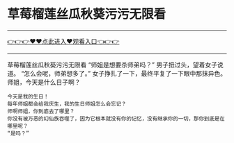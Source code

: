 # 草莓榴莲丝瓜秋葵污污无限看


<hr/> <a href="https://github.com/siguaha/najh/issues/2">👉👉👉♥♥点此进入♥观看入口👈👉👉</a><hr/>

草莓榴莲丝瓜秋葵污污无限看
“师姐是想要杀师弟吗？”
    男子扭过头，望着女子说道。
    “怎么会呢，师弟想多了。”
    女子挣扎了一下，最终平复了一下眼中那抹异色。
    师姐，今天是什么日子啊？
  
    今天是我的生日！
    每年师姐都会给我庆生，我的生日师姐怎么会忘记？
    师啊师姐，你到底去了哪里？
    你没有被万恶的幻仙族吞噬了，因为它根本就没有你的记忆，没有继承你的一切，那你到底是在哪里呢？
    “是吗？”
